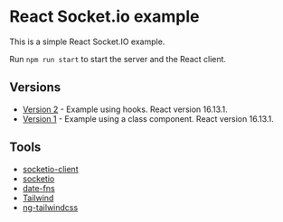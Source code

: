 # React Socket.io example

This is a simple React Socket.IO example.

Run `npm run start` to start the server and the React client.

## Versions

- [Version 2](https://github.com/DavidBuck/react-socket-io-example/tree/v2.0) - Example using hooks. React version 16.13.1.
- [Version 1](https://github.com/DavidBuck/react-socket-io-example/tree/v1.0) - Example using a class component. React version 16.13.1.

## Tools

- [socketio-client](https://github.com/socketio/socket.io-client)
- [socketio](https://github.com/socketio/socket.io)
- [date-fns](https://www.npmjs.com/package/date-fns)
- [Tailwind](https://tailwindcss.com)
- [ng-tailwindcss](https://github.com/tehpsalmist/ng-tailwindcss)

